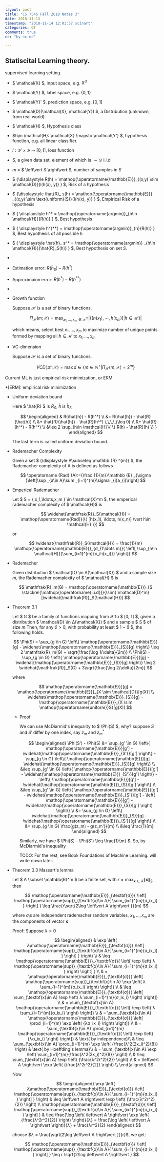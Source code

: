 ```yaml
---
layout: post
title: "CS 7545 Fall 2018 Notes 3"
date: 2018-11-13 
timestamp: "2018-11-14 12:01:57 scinart"
categories: GT
comments: true
cc: "by-nc-nd"

---
```


## Statiscital Learning theory.

supervised learning setting.

+ $ \mathcal{X} $, input space, e.g. $\mathbb{R}^d$
+ $ \mathcal{Y} $, label space, e.g. $\{0, 1\}$
+ $ \mathcal{Y}' $, prediction space, e.g. $[0,1]$
+ $ \mathcal{D}(\mathcal{X}, \mathcal{Y}) $, a Distribution (unknown, from real world)
+ $ \mathcal{H} $, Hypothesis class
+ $h\in \mathcal{H}: \mathcal{X} \mapsto \mathcal{Y'} $, hypothesis function, e.g. all linear classifier.
+ $l: \mathcal{Y}' \times \mathcal{Y} \mapsto [0,1]$, loss function
+ $S$, a given data set, element of which is $\sim \mathcal{D}$ i.i.d
+ $m$ = $ \left\vert S \right\vert $, number of samples in $S$
+ $ {\displaystyle R(h) = \mathop{\operatorname{\mathbb{E}}}_{(x,y) \sim \mathcal{D}}{l(h(x), y)} } $, Risk of a hypothesis
+ $ {\displaystyle \hat{R}_ s(h) = \mathop{\operatorname{\mathbb{E}}} _{(x,y) \sim \text{uniform}(S)}{l(h(x), y)} } $, Empirical Risk of a hypothesis
+ $ { \displaystyle h^* = \mathop{\operatorname{argmin}}_{h\in \mathcal{H}}{R(h)} } $, Best hypothesis
+ $ { \displaystyle h^{**} = \mathop{\operatorname{argmin}}_{h}{R(h)} } $, Best hypothesis of all possible h
+ $ { \displaystyle \hat{h}_ s^* = \mathop{\operatorname{argmin}} _{h\in \mathcal{H}}{\hat{R}_S(h)} } $, Best hypothesis on set $S$.
+ .
+ Estimation error: $R(\hat{h}_S) - R(h^*)$
+ Approximaion error: $R(h^*) - R(h^{**})$
+ .
+ Growth function

  Suppose $\mathcal{H}$ is a set of binary functions.

  $$
  \Pi_{\mathcal{H}}(m; \mathcal{X}) = \mathop{\operatorname{max}}_{x_1,\ldots,x_m \in \mathcal{X}^m}{ \left\vert \left\{ [ h(x_1),\cdots,h(x_m) ] \vert h \in \mathcal{H} \right\} \right\vert }
  $$

  which means, select best $x_1,\ldots,x_m$ to maximize number of unique points formed by mapping all $h\in \mathcal{H}$ to $x_1,\ldots,x_m$

+ VC-dimension

  Suppose $\mathcal{H}$ is a set of binary functions.

  $$
  VCD(\mathcal{H}; \mathcal{X}) = \mathop{\operatorname{max}} d \in \{m\in \mathbb{N}^+ \vert \Pi_{\mathcal{H}}(m; \mathcal{X}) = 2^m\}
  $$




Current ML is just empirical risk minimization, or ERM

*[ERM]: empirical risk minimization

+ Uniform deviation bound

  Here $ \hat{R} $ is $\hat{R}_S$, $\hat{h}$ is $\hat{h}_S$

  $$
  \begin{aligned}
    & R(\hat{h}) - R(h^*) \\
    &= R(\hat{h}) - \hat{R}(\hat{h}) \\
    &+ \hat{R}(\hat{h}) - \hat{R}(h^*) \,\,\,\,(\leq 0) \\
    &+ \hat{R}(h^*) - R(h^*) \\
    &\leq 2 \sup_{h\in \mathcal{H}}{ \{ R(h) - \hat{R}(h) \} }
  \end{aligned}
  $$

  The last term is called uniform deviation bound.

+ Rademacher Complexity

  Given a set $ {\displaystyle A\subseteq \mathbb {R} ^{m}} $, the Rademacher complexity of A is defined as follows

  $$
  \operatorname {Rad} (A):={\frac {1}{m}}\mathbb {E} _{\sigma }\left[\sup _{a\in A}\sum _{i=1}^{m}\sigma _{i}a_{i}\right]
  $$

+ Emperical Rademacher

  Let $ S = \{ x_1,\ldots,x_m \} \in \mathcal{X}^m $, the emperical rademacher complexity of $ \mathcal{H}$ is

  $$
  \widehat{\mathfrak{R}}_S(\mathcal{H}) = \mathop{\operatorname{Rad}}(\{ [h(x_1), \ldots, h(x_n)] \vert h\in \mathcal{H} \})
  $$

  or

  $$
  \widehat{\mathfrak{R}}_S(\mathcal{H}) = \frac{1}{m} \mathop{\operatorname{\mathbb{E}}}_{σ_{1\ldots m}}{ \left[ \sup_{h\in \mathcal{H}}{\sum_{i=1}^{m}{σ_ih(x_i)}} \right]}
  $$

+ Rademacher

  Given distribution $ \mathcal{D} \in Δ(\mathcal{X}) $ and a sample size $m$, the Rademacher complexity of $ \mathcal{H} $ is

  $$
  \mathfrak{R}_m(G) = \mathop{\operatorname{\mathbb{E}}}_{S \stackrel{\mathop{\operatorname{i.i.d}}}{\sim} \mathcal{D}^m}[\widehat{\mathfrak{R}}_S(\mathcal{H})]
  $$

+ Theorem 3.1

  Let $ G $ be a family of functions mapping from $\mathcal{X}$ to $ [0, 1] $, 
  given a distribution $ \mathcal{D} \in Δ(\mathcal{X}) $ and a sample $ S $ of size $m$
  Then, for any $δ > 0$, with probability at least $ 1 − δ $, the following holds.

  $$
  \Phi(S) = \sup_{g \in G} \left\{ \mathop{\operatorname{\mathbb{E}}}[g] - \widehat{\mathop{\operatorname{\mathbb{E}}}_{S}}[g] \right\} \leq 2 \mathfrak{R}_m(G) + \sqrt{\frac{\log 1/\delta}{2m}} \\
  \Phi(S) = \sup_{g \in G} \left\{ \mathop{\operatorname{\mathbb{E}}}[g] - \widehat{\mathop{\operatorname{\mathbb{E}}}_{S}}[g] \right\} \leq 2 \widehat{\mathfrak{R}}_S(G) + 3\sqrt{\frac{\log 2/\delta}{2m}} 
  $$

  where

  $$
  \mathop{\operatorname{\mathbb{E}}}[g] = \mathop{\operatorname{\mathbb{E}}}_{X \sim \mathcal{D}}[g(X)] \\
  \widehat{\mathop{\operatorname{\mathbb{E}}}_{S}}[g] = \mathop{\operatorname{\mathbb{E}}}_{X \sim \mathop{\operatorname{uniform}}S}[g(X)] 
  $$

  + Proof

    We can use McDiarmid's inequality to $ \Phi(S) $, why? suppose $S$ and $S'$ differ by one index, say $z_m$ and $z_m^*$

    $$
    \begin{aligned}
      \Phi(S') - \Phi(S) &= \sup_{g' \in G} \left\{ \mathop{\operatorname{\mathbb{E}}}[g'] - \widehat{\mathop{\operatorname{\mathbb{E}}}_{S'}}[g'] \right\} - \sup_{g \in G} \left\{ \mathop{\operatorname{\mathbb{E}}}[g] - \widehat{\mathop{\operatorname{\mathbb{E}}}_{S}}[g] \right\} \\
      &\leq \sup_{g' \in G} \left\{ \mathop{\operatorname{\mathbb{E}}}[g'] - \widehat{\mathop{\operatorname{\mathbb{E}}}_{S'}}[g'] \right\} - \left\{ \mathop{\operatorname{\mathbb{E}}}[g'] - \widehat{\mathop{\operatorname{\mathbb{E}}}_{S}}[g'] \right\} \\
      &\leq \sup_{g' \in G} \left\{ \mathop{\operatorname{\mathbb{E}}}[g'] - \widehat{\mathop{\operatorname{\mathbb{E}}}_{S'}}[g'] - \left( \mathop{\operatorname{\mathbb{E}}}[g'] - \widehat{\mathop{\operatorname{\mathbb{E}}}_{S}}[g'] \right) \right\} \\
      &= \sup_{g \in G} \left\{ \widehat{\mathop{\operatorname{\mathbb{E}}}_{S}}[g] - \widehat{\mathop{\operatorname{\mathbb{E}}}_{S'}}[g] \right\} \\
      &= \sup_{g \in G} \frac{g(z_m) - g(z_m')}{m} \\
      &\leq \frac{1}{m}      
    \end{aligned}
    $$

    Similarly, we have $ \Phi(S) - \Phi(S') \leq \frac{1}{m} $. So, by McDiarmid's inequality

    TODO: For the rest, see Book Foundations of Machine Learning. will write down later.

+ Theorem 3.3 Massart's lemma

  Let $ A \subset \mathbb{R}^m $ be a finite set, with $r = \max_{\textbf{x}\in A}{\| \textbf{x} \|_2}$, then

  $$
  \mathop{\operatorname{\mathbb{E}}}_{\textbf{σ}}{ \left[ \mathop{\operatorname{sup}}_{\textbf{x}\in A}{ \sum_{i=1}^{m}{σ_ix_i} } \right] } \leq \frac{r\sqrt{2\log \left\vert A \right\vert }}{m}
  $$

  where $σ_i$s are independent rademacher random variables, $x_1,\ldots,x_m$ are the components of vector $\textbf{x}$

  Proof: Suppose $λ>0$

  $$
  \begin{aligned}
    & \exp \left( λ\mathop{\operatorname{\mathbb{E}}}_{\textbf{σ}}{ \left[ \mathop{\operatorname{sup}}_{\textbf{x}\in A}{ \sum_{i=1}^{m}{σ_ix_i} } \right] } \right) \\
    & \leq \mathop{\operatorname{\mathbb{E}}}_{\textbf{σ}}{ \left[ \exp \left( λ \mathop{\operatorname{sup}}_{\textbf{x}\in A}{ \sum_{i=1}^{m}{σ_ix_i} } \right) \right] } \\
    & = \mathop{\operatorname{\mathbb{E}}}_{\textbf{σ}}{ \left[ \mathop{\operatorname{sup}}_{\textbf{x}\in A} \exp \left( λ \sum_{i=1}^{m}{σ_ix_i} \right)  \right]} \\
    & \leq \mathop{\operatorname{\mathbb{E}}}_{\textbf{σ}}{ \left[ \sum_{\textbf{x}\in A} \exp \left( λ \sum_{i=1}^{m}{σ_ix_i} \right)  \right]} \\
    & = \sum_{\textbf{x}\in A} \mathop{\operatorname{\mathbb{E}}}_{\textbf{σ}}{ \left[ \exp \left( λ \sum_{i=1}^{m}{σ_ix_i} \right)  \right]} \\
    & = \sum_{\textbf{x}\in A} \mathop{\operatorname{\mathbb{E}}}_{\textbf{σ}}{ \left[ \prod_{i=1}^{m} \exp \left( {λσ_ix_i} \right)  \right]} \\
    & = \sum_{\textbf{x}\in A} \prod_{i=1}^{m} \mathop{\operatorname{\mathbb{E}}}_{\textbf{σ}}{ \left[ \exp \left( {λσ_ix_i} \right)  \right]} & \text{ by independence}\\
    & \leq \sum_{\textbf{x}\in A} \prod_{i=1}^{m} \exp \left( {\frac{λ^2(2x_i)^2}{8}} \right) & \text{ by Hoeffding's lemma}\\
    & = \sum_{\textbf{x}\in A} \exp \left( \sum_{i=1}^{m}{\frac{λ^2(2x_i)^2}{8}} \right)  \\
    & \leq \sum_{\textbf{x}\in A} \exp \left( {\frac{λ^2r^2}{2}} \right) \\
    & = \left\vert A \right\vert \exp \left( {\frac{λ^2r^2}{2}} \right) \\
  \end{aligned}
  $$

  Now

  $$
  \begin{aligned}
    \exp \left( λ\mathop{\operatorname{\mathbb{E}}}_{\textbf{σ}}{ \left[ \mathop{\operatorname{sup}}_{\textbf{x}\in A}{ \sum_{i=1}^{m}{σ_ix_i} } \right] } \right)
    & \leq \left\vert A \right\vert \exp \left( {\frac{λ^2r^2}{2}} \right) \\
    \mathop{\operatorname{\mathbb{E}}}_{\textbf{σ}}{ \left[ \mathop{\operatorname{sup}}_{\textbf{x}\in A}{ \sum_{i=1}^{m}{σ_ix_i} } \right] }
    & \leq \frac{\log \left( \left\vert A \right\vert \exp \left( {\frac{λ^2r^2}{2}} \right) \right)}{λ}
      =    \frac{\log \left( \left\vert A \right\vert \right)}{λ} + \frac{λr^2}{2}
  \end{aligned}
  $$

  choose $λ = \frac{\sqrt{2\log \left\vert A \right\vert }}{r}$, we get:

  $$
  \mathop{\operatorname{\mathbb{E}}}_{\textbf{σ}}{ \left[ \mathop{\operatorname{sup}}_{\textbf{x}\in A}{ \sum_{i=1}^{m}{σ_ix_i} } \right] }
  \leq r \sqrt{2\log \left\vert A \right\vert }
  $$
